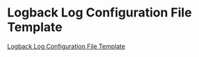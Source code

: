 # Logback Log Configuration File Template
[Logback Log Configuration File Template](https://aiwithcloud.com/2022/09/16/logback_log_configuration_file_template/)